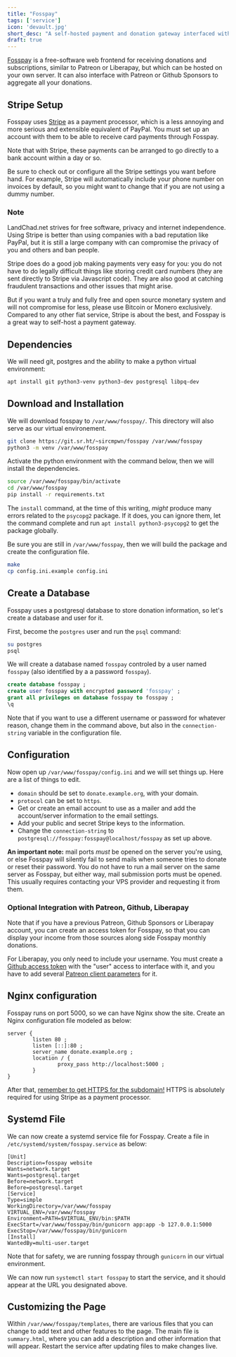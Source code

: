 ```yaml
---
title: "Fosspay"
tags: ['service']
icon: 'devault.jpg'
short_desc: "A self-hosted payment and donation gateway interfaced with Stripe."
draft: true
---
```

[Fosspay](https://sr.ht/~sircmpwn/fosspay/) is a free-software web frontend for receiving donations and
subscriptions, similar to Patreon or Liberapay, but which can be hosted
on your own server. It can also interface with Patreon or Github
Sponsors to aggregate all your donations.

## Stripe Setup

Fosspay uses [Stripe](https://stripe.com) as a payment processor, which
is a less annoying and more serious and extensible equivalent of PayPal.
You must set up an account with them to be able to receive card payments
through Fosspay.

Note that with Stripe, these payments can be arranged to go directly to
a bank account within a day or so.

Be sure to check out or configure all the Stripe settings you want
before hand. For example, Stripe will automatically include your phone
number on invoices by default, so you might want to change that if you
are not using a dummy number.

### Note

LandChad.net strives for free software, privacy and internet
independence. Using Stripe is better than using companies with a bad
reputation like PayPal, but it is still a large company with can
compromise the privacy of you and others and ban people.

Stripe does do a good job making payments very easy for you: you do not
have to do legally difficult things like storing credit card numbers
(they are sent directly to Stripe via Javascript code). They are also good at
catching fraudulent transactions and other issues that might arise.

But if you want a truly and fully free and open source monetary system
and will not compromise for less, please use Bitcoin or Monero
exclusively. Compared to any other fiat service, Stripe is about the
best, and Fosspay is a great way to self-host a payment gateway.

## Dependencies

We will need git, postgres and the ability to make a python virtual
environment:

```sh
apt install git python3-venv python3-dev postgresql libpq-dev
```

## Download and Installation

We will download fosspay to `/var/www/fosspay/`. This directory will
also serve as our virtual environement.

```sh
git clone https://git.sr.ht/~sircmpwn/fosspay /var/www/fosspay
python3 -m venv /var/www/fosspay
```

Activate the python environment with the command below, then we will
install the dependencies.

```sh
source /var/www/fosspay/bin/activate
cd /var/www/fosspay
pip install -r requirements.txt
```

The `install` command, at the time of this writing, *might* produce many
errors related to the `psycopg2` package. If it does, you can ignore
them, let the command complete and run `apt install python3-psycopg2` to
get the package globally.

Be sure you are still in `/var/www/fosspay`, then we will build the
package and create the configuration file.

```sh
make
cp config.ini.example config.ini
```

## Create a Database

Fosspay uses a postgresql database to store donation information, so
let\'s create a database and user for it.

First, become the `postgres` user and run the `psql` command:

```sh
su postgres
psql
```

We will create a database named `fosspay` controled by a user named
`fosspay` (also identified by a a password `fosspay`).

```sql
create database fosspay ;
create user fosspay with encrypted password 'fosspay' ;
grant all privileges on database fosspay to fosspay ;
\q
```

Note that if you want to use a different username or password for
whatever reason, change them in the command above, but also in the
`connection-string` variable in the configuration file.

## Configuration

Now open up `/var/www/fosspay/config.ini` and we will set things up.
Here are a list of things to edit.

-   `domain` should be set to `donate.example.org`, with your domain.
-   `protocol` can be set to `https`.
-   Get or create an email account to use as a mailer and add the
    account/server information to the email settings.
-   Add your public and secret Stripe keys to the information.
-   Change the `connection-string` to
    `postgresql://fosspay:fosspay@localhost/fosspay` as set up above.

**An important note:** mail ports *must* be opened on the server you\'re
using, or else Fosspay will silently fail to send mails when someone
tries to donate or reset their password. You do not have to run a mail
server on the same server as Fosspay, but either way, mail submission
ports must be opened. This usually requires contacting your VPS provider
and requesting it from them.

### Optional Integration with Patreon, Github, Liberapay

Note that if you have a previous Patreon, Github Sponsors or Liberapay
account, you can create an access token for Fosspay, so that you can
display your income from those sources along side Fosspay monthly
donations.

For Liberapay, you only need to include your username. You must create a
[Github access token](https://github.com/settings/tokens) with the
\"user\" access to interface with it, and you have to add several
[Patreon client
parameters](https://www.patreon.com/portal/registration/register-clients)
for it.

## Nginx configuration

Fosspay runs on port 5000, so we can have Nginx show the site. Create an
Nginx configuration file modeled as below:

```nginx
server {
        listen 80 ;
        listen [::]:80 ;
        server_name donate.example.org ;
        location / {
                proxy_pass http://localhost:5000 ;
        }
}
```

After that, [remember to get HTTPS for the subdomain!](/basic/certbot)
HTTPS is absolutely required for using Stripe as a payment processor.

## Systemd File

We can now create a systemd service file for Fosspay. Create a file in
`/etc/systemd/system/fosspay.service` as below:

```systemd
[Unit]
Description=fosspay website
Wants=network.target
Wants=postgresql.target
Before=network.target
Before=postgresql.target
[Service]
Type=simple
WorkingDirectory=/var/www/fosspay
VIRTUAL_ENV=/var/www/fosspay
Environment=PATH=$VIRTUAL_ENV/bin:$PATH
ExecStart=/var/www/fosspay/bin/gunicorn app:app -b 127.0.0.1:5000
ExecStop=/var/www/fosspay/bin/gunicorn
[Install]
WantedBy=multi-user.target
```

Note that for safety, we are running fosspay through `gunicorn` in our
virtual environment.

We can now run `systemctl start fosspay` to start the service, and it
should appear at the URL you designated above.

## Customizing the Page

Within `/var/www/fosspay/templates`, there are various files that you
can change to add text and other features to the page. The main file is
`summary.html`, where you can add a description and other information
that will appear. Restart the service after updating files to make
changes live.

